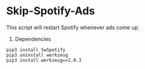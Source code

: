 # Skip-Spotify-Ads

This script will restart Spotify whenever ads come up.

1. Dependencies
```
pip3 install SwSpotify
pip3 uninstall werkzeug
pip3 install werkzeug==2.0.3
```

